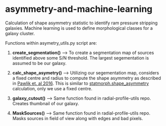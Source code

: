 # asymmetry-and-machine-learning
Calculation of shape asymmetry statistic to identify ram pressure stripping galaxies. Machine learning is used to define morphological classes for a galaxy cluster.

Functions within asymetry_utils.py script are:

1. **create_segmentation()** --> To create a segmentation map of sources identified above some S/N threshold. The largest segementation is assumed to be our galaxy.

2. **calc_shape_asymetry()** --> Utilizing our segementation map, considers a fixed centre and radius to compute the shape asymmetry as described in [Pawlik et. al 2016](https://arxiv.org/abs/1512.02000). This is similar to [statmorph.shape_asymmetry](https://statmorph.readthedocs.io/en/latest/_modules/statmorph/statmorph.html#SourceMorphology) calculation, only we use a fixed centre. 
                              
3. **galaxy_cutout()** --> Same function found in radial-profile-utils repo. Creates thumbnail of our galaxy.

4. **MaskSources()** --> Same function found in radial-profile-utils repo. Masks sources in field of view along with edges and bad pixels. 
